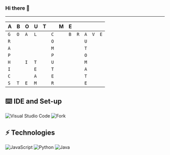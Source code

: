 ### Hi there 👋

---

| A   | B   | O   | U   | T   |     | M   | E   |     |     |     |     |
| --- | --- | --- | --- | --- | --- | --- | --- | --- | --- | --- | --- |
| `G` | `O` | `A` | `L` |     | `C` |     | `B` | `R` | `A` | `V` | `E` |
| `R` |     |     |     |     | `O` |     |     |     | `U` |     |     |
| `A` |     |     |     |     | `M` |     |     |     | `T` |     |     |
| `P` |     |     |     |     | `P` |     |     |     | `O` |     |     |
| `H` |     | `I` | `T` |     | `U` |     |     |     | `M` |     |     |
| `I` |     |     | `E` |     | `T` |     |     |     | `A` |     |     |
| `C` |     |     | `A` |     | `E` |     |     |     | `T` |     |     |
| `S` | `T` | `E` | `M` |     | `R` |     |     |     | `E` |     |     |

## :keyboard: IDE and Set-up

![Visual Studio Code](https://img.shields.io/badge/-Visual%20Studio%20Code-blue?style=flat-square&logo=visual-studio-code)
![Fork](https://img.shields.io/badge/-Fork-1ba3ef?style=flat-square&logo=git&logoColor=white)


## ⚡ Technologies

![JavaScript](https://img.shields.io/badge/-JavaScript-black?style=flat-square&logo=javascript)
![Python](https://img.shields.io/badge/-Python-fcf51c?style=flat-square&logo=python)
![Java](https://img.shields.io/badge/-Java-c90e11?style=flat-square&logo=java)

<!--
**ahoang20/ahoang20** is a ✨ _special_ ✨ repository because its `README.md` (this file) appears on your GitHub profile.

Here are some ideas to get you started:

- 🔭 I’m currently working on ...
- 🌱 I’m currently learning ...
- 👯 I’m looking to collaborate on ...
- 🤔 I’m looking for help with ...
- 💬 Ask me about ...
- 📫 How to reach me: ...
- 😄 Pronouns: ...
- ⚡ Fun fact: ...
-->

